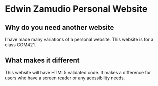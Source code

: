 # Edwin Zamudio Personal Website

## Why do you need another website

I have made many variations of a personal website.
This website is for a class COM421.

## What makes it different

This website will have HTML5 validated code. It makes a difference for users who have a screen reader or any acessibility needs.